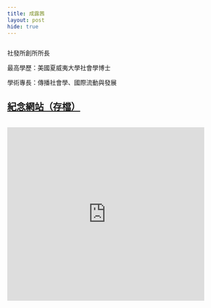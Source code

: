 ```yaml
---
title: 成露茜
layout: post
hide: true
---
```


<span class="image right"><img src="{{ 'assets/images/cheng.jpg' | relative_url }}" alt="" /></span>

社發所創所所長

最高學歷：美國夏威夷大學社會學博士

學術專長：傳播社會學、國際流動與發展

## [紀念網站（存檔）](https://web.archive.org/web/20160302163402/http://www.luciememory.org/)
<br>
<iframe width="90%" height="400" src="https://www.youtube.com/embed/kLxDEg39r7Q" frameborder="0" allow="accelerometer; autoplay; encrypted-media; gyroscope; picture-in-picture" allowfullscreen></iframe>